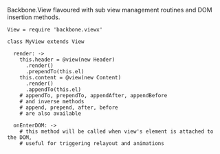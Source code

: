 Backbone.View flavoured with sub view management routines and DOM insertion
methods.

    View = require 'backbone.viewx'

    class MyView extends View

      render: ->
        this.header = @view(new Header)
          .render()
          .prependTo(this.el)
        this.content = @view(new Content)
          .render()
          .appendTo(this.el)
        # appendTo, prependTo, appendAfter, appendBefore
        # and inverse methods
        # append, prepend, after, before
        # are also available

      onEnterDOM: ->
        # this method will be called when view's element is attached to the DOM,
        # useful for triggering relayout and animations

